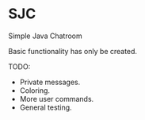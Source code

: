 # SJC
Simple Java Chatroom

Basic functionality has only be created.

TODO:
- Private messages.
- Coloring.
- More user commands.
- General testing.